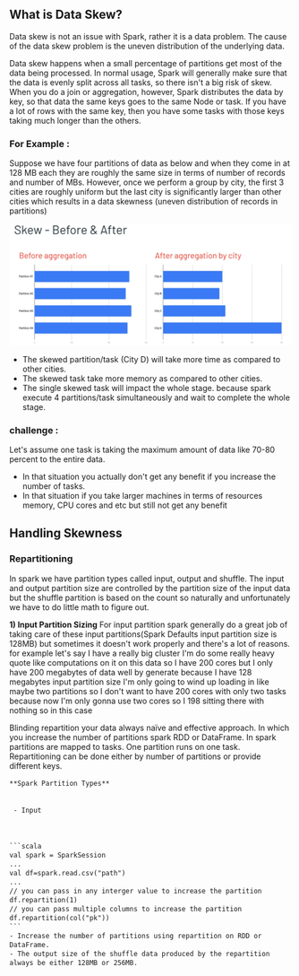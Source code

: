 ## What is Data Skew?
Data skew is not an issue with Spark, rather it is a data problem. The cause of the data skew problem is the uneven distribution of the underlying data.

Data skew happens when a small percentage of partitions get most of the data being processed. In normal usage, Spark will generally make sure that the data is evenly split across all tasks, so there isn't a big risk of skew. When you do a join or aggregation, however, Spark distributes the data by key, so that data the same keys goes to the same Node or task. If you have a lot of rows with the same key, then you have some tasks with those keys taking much longer than the others.

### For Example :
Suppose we have four partitions of data as below and when they come in at 128 MB each they are roughly the same size in terms of number of records and number of MBs. However, once we perform a group by city, the first 3 cities are roughly uniform but the last city is significantly larger than other cities which results in a data skewness (uneven distribution of records in partitions)

![Spark](https://github.com/gurditsingh/blog/blob/gh-pages/_screenshots/spark-data-skew.png?raw=true)

 - The skewed partition/task (City D) will take more time as compared to other cities.
 - The skewed task take more memory as compared to other cities.
 - The single skewed task will impact the whole stage. because spark execute 4 partitions/task simultaneously and wait to complete the whole stage.

### challenge :
Let's assume one task is taking the maximum amount of data like 70-80 percent to the entire data.

 - In that situation you actually don't get any benefit if you increase the number of tasks.
 - In that situation if you take larger machines in terms of resources memory, CPU cores and etc but still not get any benefit

## Handling Skewness

### Repartitioning
In spark we have partition types called input, output and shuffle. The input and output partition size are controlled by the partition size of the input data but the shuffle partition is based on the count so naturally and unfortunately we have to do little math to figure out.

**1) Input Partition Sizing** For input partition spark generally do a great job of taking care of these input partitions(Spark Defaults input partition size is 128MB) but sometimes it doesn't work properly and there's a lot of reasons. for example let's say I have a really big cluster I'm  do some really heavy quote like computations on it on this data so I have 200 cores but I only have 200 megabytes of data well by generate because I have 128 megabytes input partition size I'm only going to wind up loading in like maybe two partitions so I don't want to have 200 cores with only two tasks because now I'm only gonna use two cores so I 198 sitting there with nothing so in this case


Blinding repartition your data always naïve and effective approach. In which you increase the number of partitions spark RDD or DataFrame. In spark partitions are mapped to tasks. One partition runs on one task. Repartitioning can be done either by number of partitions or provide different keys.

	**Spark Partition Types**
	

	 - Input

		 

	```scala
	val spark = SparkSession
	...
	val df=spark.read.csv("path")
	...
	// you can pass in any interger value to increase the partition
	df.repartition(1)
	// you can pass multiple columns to increase the partition
	df.repartition(col("pk"))
	```
	- Increase the number of partitions using repartition on RDD or DataFrame.
	- The output size of the shuffle data produced by the repartition always be either 128MB or 256MB.  
<!--stackedit_data:
eyJoaXN0b3J5IjpbMjg3NDkzMDY2LC02MDI5NzcwNTksNDQ3NT
k3MDU2LDk2NTk3NTcyMywxMzQ5MDMyMjg4LDE5NjcwODkyODks
LTUzOTY4MDQxNCw4Mzk4MzQyOTEsMTg3MTM1NDkwNCwxMTI5ND
M4Nzg1LDExMjk3OTA4MjYsMTUzODIzMzMyNCwtMjA3MDIzMzg2
Niw0MDE3OTI5MTEsNzE2NTIwMDg4LC0zNjY4MDQ1MDMsLTE3MD
A0MjgzMDEsMTUxMjQ4NTMwOCwxMjc2ODU2MjYsLTIwMjcxOTc5
ODVdfQ==
-->